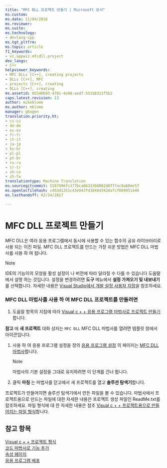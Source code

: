 ```yaml
---
title: "MFC DLL 프로젝트 만들기 | Microsoft 문서"
ms.custom: 
ms.date: 11/04/2016
ms.reviewer: 
ms.suite: 
ms.technology:
- devlang-cpp
ms.tgt_pltfrm: 
ms.topic: article
f1_keywords:
- vc.appwiz.mfcdll.project
dev_langs:
- C++
helpviewer_keywords:
- MFC DLLs [C++], creating projects
- DLLs [C++], MFC
- projects [C++], creating
- DLLs [C++], creating
ms.assetid: 05540b93-4781-4a90-aadf-55158313f5b2
caps.latest.revision: 13
author: mikeblome
ms.author: mblome
manager: ghogen
translation.priority.ht:
- cs-cz
- de-de
- es-es
- fr-fr
- it-it
- ja-jp
- ko-kr
- pl-pl
- pt-br
- ru-ru
- tr-tr
- zh-cn
- zh-tw
translationtype: Machine Translation
ms.sourcegitcommit: 5187996fc377bca8633360082d07f7ec8a68ee57
ms.openlocfilehash: c403d1351c43e043fd3048d342dafcf069951446
ms.lasthandoff: 02/24/2017

---
```

# <a name="creating-an-mfc-dll-project"></a>MFC DLL 프로젝트 만들기
MFC DLL은 여러 응용 프로그램에서 동시에 사용할 수 있는 함수의 공유 라이브러리로 사용 되는 이진 파일. MFC DLL 프로젝트를 만드는 가장 쉬운 방법은 MFC DLL 마법사를 사용 하 여 됩니다.  
  
> [!NOTE]
>  IDE의 기능이의 모양을 활성 설정이 나 버전에 따라 달라질 수 다를 수 있습니다 도움말에서 설명 하는 것입니다. 설정을 변경하려면 **도구** 메뉴에서 **설정 가져오기 및 내보내기** 를 선택합니다. 자세한 내용은 [Visual Studio에서 개발 설정 사용자 지정](http://msdn.microsoft.com/en-us/22c4debb-4e31-47a8-8f19-16f328d7dcd3)을 참조하세요.  
  
### <a name="to-create-an-mfc-dll-project-using-the-mfc-dll-wizard"></a>MFC DLL 마법사를 사용 하 여 MFC DLL 프로젝트를 만들려면  
  
1.  도움말 항목의 지침에 따라 [Visual c + + 응용 프로그램 마법사로 프로젝트 만들기](../../ide/creating-desktop-projects-by-using-application-wizards.md)합니다.  
  
 **참고** 에 **새 프로젝트** 대화 상자는 `MFC DLL` MFC DLL 마법사를 열려면 템플릿 창에서 아이콘입니다.  
  
1.  사용 하 여 응용 프로그램 설정을 정의 [응용 프로그램 설정](../../mfc/reference/application-settings-mfc-dll-wizard.md) 의 페이지는 [MFC DLL 마법사](../../mfc/reference/mfc-dll-wizard.md)합니다.  
  
    > [!NOTE]
    >  마법사의 기본 설정을 그대로 유지하려면 이 단계를 건너 뜁니다.  
  
2.  클릭 **마침** 는 마법사를 닫고에서 새 프로젝트를 열고 **솔루션 탐색기**합니다.  
  
 프로젝트가 만들어지면 솔루션 탐색기에서 만든 파일을 볼 수 있습니다. 마법사에서 프로젝트용으로 만드는 파일에 대한 자세한 내용은 프로젝트 생성 파일인 ReadMe.txt를 참조하세요. 파일 형식에 대 한 자세한 내용은 참조 [Visual c + + 프로젝트용으로 만들어지는 파일 형식](../../ide/file-types-created-for-visual-cpp-projects.md)합니다.  
  
## <a name="see-also"></a>참고 항목  
 [Visual c + + 프로젝트 형식](http://msdn.microsoft.com/library/912b4ba2-7719-43d5-b087-db33e3f9329a)   
 [코드 마법사로 기능 추가](../../ide/adding-functionality-with-code-wizards-cpp.md)   
 [속성 페이지](../../ide/property-pages-visual-cpp.md)   
 [응용 프로그램 배포](http://msdn.microsoft.com/en-us/4ff8881d-0daf-47e7-bfe7-774c625031b4)


